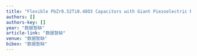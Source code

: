 ```yaml
---
title: "Flexible PbZr0.52Ti0.48O3 Capacitors with Giant Piezoelectric Response and Dielectric Tunability"
authors: []
authors-key: []
year: "数据暂缺"
article-link: "数据暂缺"
venue: "数据暂缺"
bibex: "数据暂缺"
---
```

